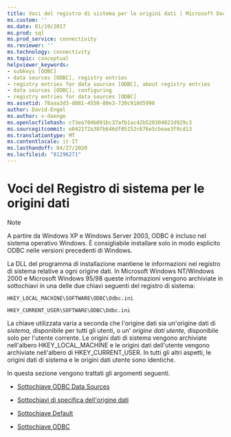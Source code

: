 ```yaml
---
title: Voci del registro di sistema per le origini dati | Microsoft Docs
ms.custom: ''
ms.date: 01/19/2017
ms.prod: sql
ms.prod_service: connectivity
ms.reviewer: ''
ms.technology: connectivity
ms.topic: conceptual
helpviewer_keywords:
- subkeys [ODBC]
- data sources [ODBC], registry entries
- registry entries for data sources [ODBC], about registry entries
- data sources [ODBC], configuring
- registry entries for data sources [ODBC]
ms.assetid: 78aaa3d3-d081-4550-80e3-720c910d5996
author: David-Engel
ms.author: v-daenge
ms.openlocfilehash: c73ea704b091bc37afb1ac42b520304022d929c3
ms.sourcegitcommit: e042272a38fb646df05152c676e5cbeae3f9cd13
ms.translationtype: MT
ms.contentlocale: it-IT
ms.lasthandoff: 04/27/2020
ms.locfileid: "81296271"
---
```

# <a name="registry-entries-for-data-sources"></a>Voci del Registro di sistema per le origini dati
> [!NOTE]  
>  A partire da Windows XP e Windows Server 2003, ODBC è incluso nel sistema operativo Windows. È consigliabile installare solo in modo esplicito ODBC nelle versioni precedenti di Windows.  
  
 La DLL del programma di installazione mantiene le informazioni nel registro di sistema relative a ogni origine dati. In Microsoft Windows NT/Windows 2000 e Microsoft Windows 95/98 queste informazioni vengono archiviate in sottochiavi in una delle due chiavi seguenti del registro di sistema:  

 ```console
 HKEY_LOCAL_MACHINE\SOFTWARE\ODBC\Odbc.ini  
 ```

 ```console
 HKEY_CURRENT_USER\SOFTWARE\ODBC\Odbc.ini
 ```

 La chiave utilizzata varia a seconda che l'origine dati sia un'origine dati di *sistema,* disponibile per tutti gli utenti, o un' *origine dati utente,* disponibile solo per l'utente corrente. Le origini dati di sistema vengono archiviate nell'albero HKEY_LOCAL_MACHINE e le origini dati dell'utente vengono archiviate nell'albero di HKEY_CURRENT_USER. In tutti gli altri aspetti, le origini dati di sistema e le origini dati utente sono identiche.  
  
 In questa sezione vengono trattati gli argomenti seguenti.  
  
-   [Sottochiave ODBC Data Sources](../../../odbc/reference/install/odbc-data-sources-subkey.md)  
  
-   [Sottochiavi di specifica dell'origine dati](../../../odbc/reference/install/data-source-specification-subkeys.md)  
  
-   [Sottochiave Default](../../../odbc/reference/install/default-subkey.md)  
  
-   [Sottochiave ODBC](../../../odbc/reference/install/odbc-subkey.md)
